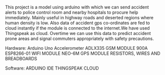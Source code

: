 This project is a model using arduino with which we can send accident alerts to police control room and nearby hospitals to procure help immediately.
Mainly useful in highway roads and deserted regions where human density is low.
Also data of accident gps co-ordinates are fed to cloud instantly if the module is connected to the internet.We have used Thingspeak as cloud.
Overtime we can use this data to predict accident prone areas and signal commuters appropriately with safety precautions.

Hardware:
Arduino Uno
Accelerometer ADLX335
GSM MODULE 900A
ESP8266-01 WIFI MODULE
NEO-6M GPS MODULE
RESISTORS, WIRES AND BREADBOARDS

Software:
ARDUINO IDE
THINGSPEAK CLOUD
